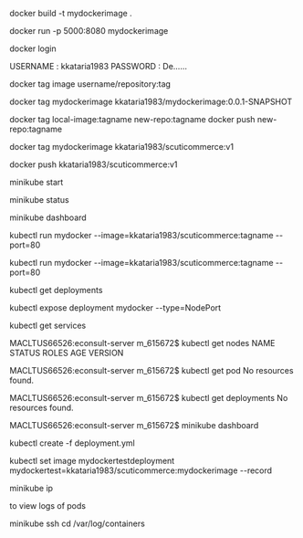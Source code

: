 
docker build -t mydockerimage . 

docker run -p 5000:8080 mydockerimage

docker login 

USERNAME : kkataria1983
PASSWORD : De......





docker tag image username/repository:tag

docker tag mydockerimage kkataria1983/mydockerimage:0.0.1-SNAPSHOT


docker tag local-image:tagname new-repo:tagname
docker push new-repo:tagname


docker tag mydockerimage kkataria1983/scuticommerce:v1


docker push kkataria1983/scuticommerce:v1


minikube start
 
minikube status 
 
minikube dashboard

kubectl run mydocker --image=kkataria1983/scuticommerce:tagname --port=80

kubectl run mydocker --image=kkataria1983/scuticommerce:tagname --port=80

 kubectl get deployments


kubectl expose deployment mydocker --type=NodePort


kubectl get services


 
 
MACLTUS66526:econsult-server m_615672$ kubectl get nodes NAME STATUS ROLES AGE VERSION

MACLTUS66526:econsult-server m_615672$ kubectl get pod No resources found.

MACLTUS66526:econsult-server m_615672$ kubectl get deployments No resources found.

MACLTUS66526:econsult-server m_615672$ minikube dashboard

kubectl create -f deployment.yml


kubectl set image mydockertestdeployment mydockertest=kkataria1983/scuticommerce:mydockerimage --record

minikube ip



to view logs of pods

minikube ssh
cd /var/log/containers

